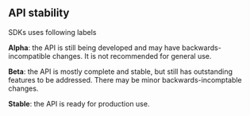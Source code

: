 ## API stability

SDKs uses following labels 

**Alpha**: the API is still being developed and may have backwards-incompatible changes. It is not recommended for general use.

**Beta**: the API is mostly complete and stable, but still has outstanding features to be addressed. There may be minor backwards-incomptable changes.

**Stable**: the API is ready for production use.
